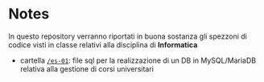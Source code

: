 # Notes
In questo repository verranno riportati in buona sostanza gli spezzoni di codice visti in classe relativi alla disciplina di **Informatica**

* cartella [```/es-01```](./es-01): file sql per la realizzazione di un DB in MySQL/MariaDB relativa alla gestione di corsi universitari
